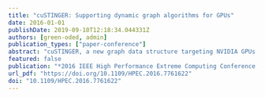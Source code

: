 ```yaml
---
title: "cuSTINGER: Supporting dynamic graph algorithms for GPUs"
date: 2016-01-01
publishDate: 2019-09-10T12:18:34.044331Z
authors: [green-oded, admin]
publication_types: ["paper-conference"]
abstract: "cuSTINGER, a new graph data structure targeting NVIDIA GPUs is designed for streaming graphs that evolve over time. cuSTINGER enables algorithm designers greater productivity and efficiency for implementing GPU-based analytics, relieving programmers of managing memory and data placement. In comparison with static graph data structures, which may require transferring the entire graph back and forth between the device and the host memories for each update or require reconstruction on the device, cuSTINGER only requires transferring the updates themselves; reducing the total amount of data transferred. cuSTINGER gives users the flexibility, based on application needs, to update the graph one edge at a time or through batch updates. cuSTINGER supports extremely high update rates, over 1 million updates per second for mid-size batched with 10k updates and 10 million updates per second for large batches with millions of updates."
featured: false
publication: "*2016 IEEE High Performance Extreme Computing Conference, HPEC 2016, Waltham, MA, USA, September 13-15, 2016*"
url_pdf: "https://doi.org/10.1109/HPEC.2016.7761622"
doi: "10.1109/HPEC.2016.7761622"
---
```


